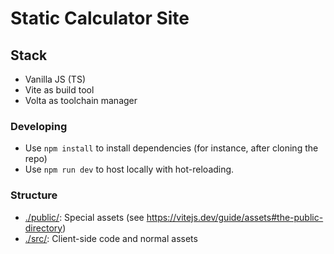 # Static Calculator Site

## Stack

-  Vanilla JS (TS)
-  Vite as build tool
-  Volta as toolchain manager

### Developing

-  Use `npm install` to install dependencies (for instance, after cloning the repo)
-  Use `npm run dev` to host locally with hot-reloading.

### Structure

-  [./public/](./public/): Special assets (see <https://vitejs.dev/guide/assets#the-public-directory>)
-  [./src/](./src/): Client-side code and normal assets
